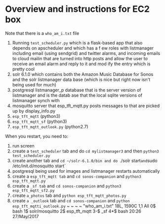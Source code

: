 # Overview and instructions for EC2 box

Note that there is a `who_am_i.txt` file

1. Running `test_scheduler.py` which is a flask-based app that also depends on apscheduler and  which has a f    ew roles with listmanager including email (using sendgrid) and twitter alarms, and incoming emails to cloud    mailin that are turned into http posts and allow the user to receive an email alarm and reply to it and mod    ify the entry which is pretty cool
2. solr 6.1.0 which contains both the Amazon Music Database for Sonos and the solr listmanager data    base (which is nice but right now isn't being used for much)
3. postgresql listmanager_p database that is the server version of listmanager and is the datab    ase that the local sqlite versions of listmanager synch with
4. mosquitto server that  esp_tft_mqtt.py posts messages to that are picked up by display_info.py
5. `esp_tft_mqtt` (python3)
6. `esp_tft_mqtt_sf` (python3)
7. `esp_tft_mqtt_outlook.py` (python2.7)

When you restart, you need to:

1. run screen
2. create a `test_scheduler` tab and do `cd mylistmanager3` and then `python3 test_scheduler.py`
3. create another tab and `cd ~/solr-6.1.0/bin and do `./solr start` and `sudo /etc/init.d/mosquitto start`
5. postgresql being used for images and listmanager restarts automatically
6. create a `esp_tft_mqtt tab` and `cd sonos-companion` and `python3 esp_tft_mqtt.py`
7. create a `_sf tab` and `cd sonos-companion` and `python3 esp_tft_mqtt_sf2.py`
9. create `a_photos` tab and `python esp_tft_mqtt_photos.py`
10. create `a _outlook` tab and `cd sonos-companion` and `python esp_tft_mqtti_outlook.py`
~
~
~
~
"who_am_i.txt" 18L, 1590C                                                                    1,1           All
0$ bash  1$ solr/mosquitto  2$ esp_tft_mqtt  3-$ _sf  4*$ bash                                20:26 27/May/2017

